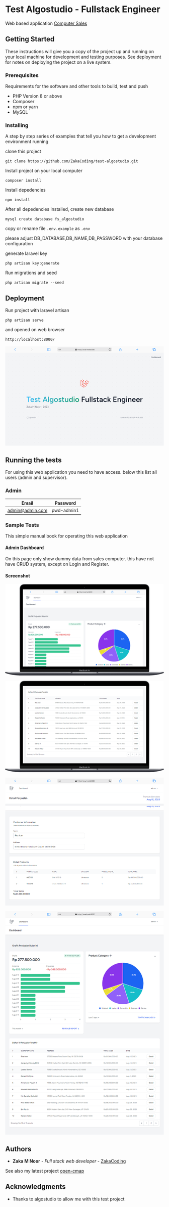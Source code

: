 # Test Algostudio - Fullstack Engineer

Web based application [Computer Sales](https://docs.google.com/document/d/1SZz7pRIynFnfIAzbELjTJHNlNnqOj3VV/edit)
## Getting Started

These instructions will give you a copy of the project up and running on
your local machine for development and testing purposes. See deployment
for notes on deploying the project on a live system.

### Prerequisites

Requirements for the software and other tools to build, test and push 
- PHP Version 8 or above
- Composer
- npm or yarn
- MySQL

### Installing

A step by step series of examples that tell you how to get a development
environment running

clone this project

    git clone https://github.com/ZakaCoding/test-algostudio.git

Install project on your local computer

    composer install

Install depedencies

    npm install

After all depedencies installed, create new database

    mysql create database fs_algostudio

copy or rename file `.env.example` as `.env`

please adjust DB_DATABASE,DB_NAME,DB_PASSWORD with your database configuration

generate laravel key

    php artisan key:generate

Run migrations and seed

    php artisan migrate --seed

## Deployment

Run project with laravel artisan

    php artisan serve

and opened on web browser

    http://localhost:8000/
![Alt text](screenshot/welcome.png)
## Running the tests

For using this web application you need to have access. below this list all users (admin and supervisor).

### Admin
| Email  | Password |
| ------------- | ------------- |
| admin@admin.com  | pwd-admin1  |



### Sample Tests

This simple manual book for operating this web application

#### Admin Dashboard
On this page only show dummy data from sales computer. this have not have CRUD system, except on Login and Register.

#### Screenshot
![Alt text](screenshot/dashboard-1.png)

![Alt text](screenshot/dashboard-2.png)

![Alt text](screenshot/detail-sales.png)

![Alt text](screenshot/dashboard-full.png)


## Authors

  - **Zaka M Noor** - *Full stack web developer* -
    [ZakaCoding](https://zakacoding.github.io)

See also my latest project
[open-cmap](https://open-cmap.fly.dev)
## Acknowledgments

  - Thanks to algostudio to allow me with this test project
